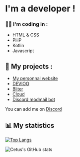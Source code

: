 # I'm a developer !

### 👨‍💻 I'm coding in :<br>
- HTML & CSS<br>
- PHP<br>
- Kotlin<br>
- Javascript<br>


## 💎 My projects :
- [My personnal website](https://cetus.tk)
- [DEVIOO](https://devioo.com) 
- [Bliter](https://bliter.devioo.com)
- [Cloud](https://github.com/StudioDEVIOO/cloud)
- [Discord modmail bot](https://github.com/dev-cetus/discord-modmail)


You can add me on [Discord](https://discord.com/users/522123053581467669)

## 📊 My statistics

[![Top Langs](https://github-readme-stats.vercel.app/api/top-langs/?username=dev-cetus&layout=compact)](#)

![Cetus's GitHub stats](https://github-readme-stats.vercel.app/api?username=dev-cetus&show_icons=true&theme=dark)
